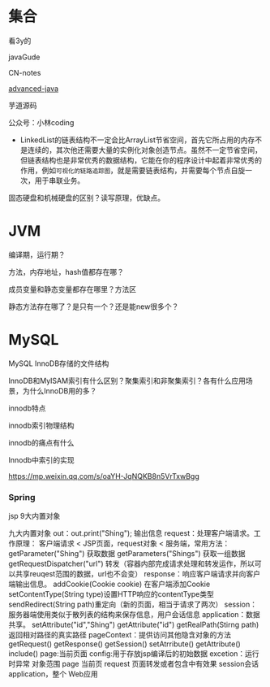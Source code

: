 # 集合

看3y的

javaGude

CN-notes

[advanced-java](https://github.com/doocs/advanced-java)

芋道源码

公众号：小林coding



- LinkedList的链表结构不一定会比ArrayList节省空间，首先它所占用的内存不是连续的，其次他还需要大量的实例化对象创造节点。虽然不一定节省空间，但链表结构也是非常优秀的数据结构，它能在你的程序设计中起着非常优秀的作用，例如`可视化的链路追踪图`，就是需要链表结构，并需要每个节点自旋一次，用于串联业务。

固态硬盘和机械硬盘的区别？读写原理，优缺点。

# JVM

编译期，运行期？

方法，内存地址，hash值都存在哪？

成员变量和静态变量都存在哪里？方法区

静态方法存在哪了？是只有一个？还是能new很多个？

# MySQL

MySQL InnoDB存储的文件结构

 InnoDB和MyISAM索引有什么区别？聚集索引和非聚集索引？各有什么应用场景，为什么InnoDB用的多？ 

 innodb特点

 innodb索引物理结构

innodb的痛点有什么 

 Innodb中索引的实现 

https://mp.weixin.qq.com/s/oaYH-JqNQKB8n5VrTxwBgg

### Spring

jsp 9大内置对象

九大内置对象
out：out.print("Shing"); 输出信息
request：处理客户端请求。工作原理： 客户端请求 < JSP页面，request对象 < 服务端，常用方法：
getParameter("Shing") 获取数据 getParameters("Shings") 获取一组数据 getRequestDispatcher("url") 转发（容器内部完成请求处理和转发运作，所以可以共享reuqest范围的数据，url也不会变）
response：响应客户端请求并向客户端输出信息。
addCookie(Cookie cookie) 在客户端添加Cookie setContentType(String type)设置HTTP响应的contentType类型 sendRedirect(String path)重定向（新的页面，相当于请求了两次）
session：服务器端使用类似于散列表的结构来保存信息，用户会话信息
application：数据共享。
setAttribute("id","Shing")
getAttribute("id")
getRealPath(Stirng path)返回相对路径的真实路径
pageContext：提供访问其他隐含对象的方法
getRequest()
getResponse()
getSession()
setAtrribute()
getAttribute()
include()
page:当前页面
config:用于存放jsp编译后的初始数据
excetion：运行时异常
对象范围
page 当前页
request 页面转发或者包含中有效果
session会话
application，整个 Web应用